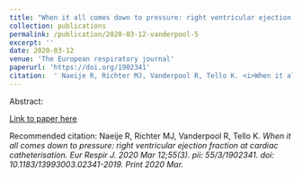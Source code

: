 ```yaml
--- 
title: "When it all comes down to pressure: right ventricular ejection fraction at cardiac catheterisation." 
collection: publications 
permalink: /publication/2020-03-12-vanderpool-5 
excerpt: '' 
date: 2020-03-12 
venue: 'The European respiratory journal' 
paperurl: 'https://doi.org/1902341' 
citation:  ' Naeije R, Richter MJ, Vanderpool R, Tello K. <i>When it all comes down to pressure: right ventricular ejection fraction at cardiac catheterisation.<i> Eur Respir J. 2020 Mar 12;55(3). pii: 55/3/1902341. doi: 10.1183/13993003.02341-2019. Print 2020 Mar.' 
--- 
```

Abstract:    
 
[Link to paper here](https://doi.org/1902341) 
 
Recommended citation:  Naeije R, Richter MJ, Vanderpool R, Tello K. <i>When it all comes down to pressure: right ventricular ejection fraction at cardiac catheterisation.<i> Eur Respir J. 2020 Mar 12;55(3). pii: 55/3/1902341. doi: 10.1183/13993003.02341-2019. Print 2020 Mar. 
